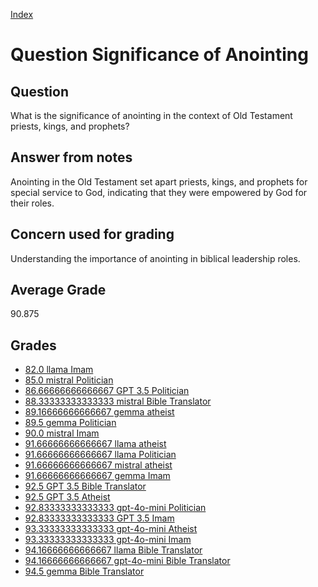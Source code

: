 
[Index](../../index.md)
# Question Significance of Anointing
## Question
What is the significance of anointing in the context of Old Testament priests, kings, and prophets?

## Answer from notes
Anointing in the Old Testament set apart priests, kings, and prophets for special service to God, indicating that they were empowered by God for their roles.

## Concern used for grading
Understanding the importance of anointing in biblical leadership roles.

## Average Grade
90.875

## Grades
 * [82.0 llama Imam](../answers/llama_Imam/Significance_of_Anointing.md)
 * [85.0 mistral Politician](../answers/mistral_Politician/Significance_of_Anointing.md)
 * [86.66666666666667 GPT 3.5 Politician](../answers/GPT_3.5_Politician/Significance_of_Anointing.md)
 * [88.33333333333333 mistral Bible Translator](../answers/mistral_Bible_Translator/Significance_of_Anointing.md)
 * [89.16666666666667 gemma atheist](../answers/gemma_atheist/Significance_of_Anointing.md)
 * [89.5 gemma Politician](../answers/gemma_Politician/Significance_of_Anointing.md)
 * [90.0 mistral Imam](../answers/mistral_Imam/Significance_of_Anointing.md)
 * [91.66666666666667 llama atheist](../answers/llama_atheist/Significance_of_Anointing.md)
 * [91.66666666666667 llama Politician](../answers/llama_Politician/Significance_of_Anointing.md)
 * [91.66666666666667 mistral atheist](../answers/mistral_atheist/Significance_of_Anointing.md)
 * [91.66666666666667 gemma Imam](../answers/gemma_Imam/Significance_of_Anointing.md)
 * [92.5 GPT 3.5 Bible Translator](../answers/GPT_3.5_Bible_Translator/Significance_of_Anointing.md)
 * [92.5 GPT 3.5 Atheist](../answers/GPT_3.5_Atheist/Significance_of_Anointing.md)
 * [92.83333333333333 gpt-4o-mini Politician](../answers/gpt-4o-mini_Politician/Significance_of_Anointing.md)
 * [92.83333333333333 GPT 3.5 Imam](../answers/GPT_3.5_Imam/Significance_of_Anointing.md)
 * [93.33333333333333 gpt-4o-mini Atheist](../answers/gpt-4o-mini_Atheist/Significance_of_Anointing.md)
 * [93.33333333333333 gpt-4o-mini Imam](../answers/gpt-4o-mini_Imam/Significance_of_Anointing.md)
 * [94.16666666666667 llama Bible Translator](../answers/llama_Bible_Translator/Significance_of_Anointing.md)
 * [94.16666666666667 gpt-4o-mini Bible Translator](../answers/gpt-4o-mini_Bible_Translator/Significance_of_Anointing.md)
 * [94.5 gemma Bible Translator](../answers/gemma_Bible_Translator/Significance_of_Anointing.md)
